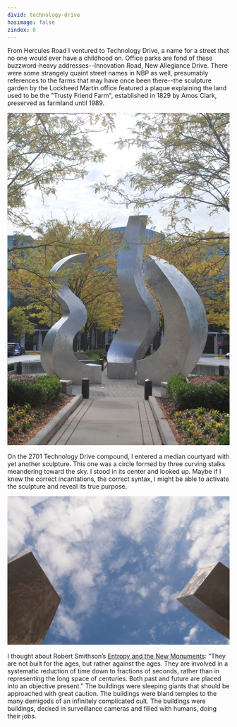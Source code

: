 ```yaml
---
divid: technology-drive
hasimage: false
zindex: 0
---
```

From Hercules Road I ventured to Technology Drive, a name for a street that no one would ever have a childhood on. Office parks are fond of these buzzword-heavy addresses--Innovation Road, New Allegiance Drive. There were some strangely quaint street names in NBP as well, presumably references to the farms that may have once been there--the sculpture garden by the Lockheed Martin office featured a plaque explaining the land used to be the "Trusty Friend Farm", established in 1829 by Amos Clark, preserved as farmland until 1989. 

<img src="img/DSC_0043.jpg" />

On the 2701 Technology Drive compound, I entered a median courtyard with yet another sculpture. This one was a circle formed by three curving stalks meandering toward the sky. I stood in its center and looked up. Maybe if I knew the correct incantations, the correct syntax, I might be able to activate the sculpture and reveal its true purpose. 

<img src="img/DSC_0045.jpg" />

I thought about Robert Smithson’s [Entropy and the New Monuments](http://www.robertsmithson.com/essays/entropy_and.htm): “They are not built for the ages, but rather against the ages. They are involved in a systematic reduction of time down to fractions of seconds, rather than in representing the long space of centuries. Both past and future are placed into an objective present.” The buildings were sleeping giants that should be approached with great caution. The buildings were bland temples to the many demigods of an infinitely complicated cult. The buildings were buildings, decked in surveillance cameras and filled with humans, doing their jobs.